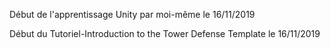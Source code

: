 Début de l'apprentissage Unity par moi-même le 16/11/2019

Début du Tutoriel-Introduction to the Tower Defense Template le 16/11/2019
